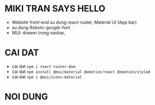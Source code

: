 # MIKI TRAN SAYS HELLO

- Website front-end su dung react-router, Material UI (App bar)
- su dung Roboto-google-font
- MUI: drawer trong navbar,

# CAI DAT

- cai dat `npm i react-router-dom`
- cai dat `npm install @mui/material @emotion/react @emotion/styled`
- cai dat `npm i @mui/icons-material `

# NOI DUNG

